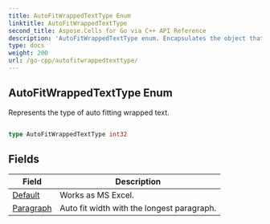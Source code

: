 ```yaml
---
title: AutoFitWrappedTextType Enum 
linktitle: AutoFitWrappedTextType
second_title: Aspose.Cells for Go via C++ API Reference
description: 'AutoFitWrappedTextType enum. Encapsulates the object that represents autofitwrappedtexttype in Go.'
type: docs
weight: 200
url: /go-cpp/autofitwrappedtexttype/
---
```


## AutoFitWrappedTextType Enum

Represents the type of auto fitting wrapped text.

```go

type AutoFitWrappedTextType int32


```

## Fields

| Field | Description |
| --- | --- |
|[Default](./default/) | Works as MS Excel. | 
|[Paragraph](./paragraph/) | Auto fit width with the longest paragraph. | 
